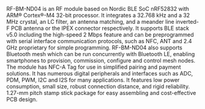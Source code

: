 RF-BM-ND04 is an RF module based on Nordic BLE SoC nRF52832 with ARM® Cortex®-M4 32-bit processor. It
integrates a 32.768 kHz and a 32 MHz crystal, an LC filter, an antenna matching, and a meander line inverted-F PCB
antenna or the IPEX connector respectively. It supports BLE stack v5.0 including the high-speed 2 Mbps feature and
can be preprogrammed with serial interface communication protocols, such as NFC, ANT and 2.4 GHz proprietary for
simple programming. RF-BM-ND04 also supports Bluetooth mesh which can be run concurrently with Bluetooth LE,
enabling smartphones to provision, commission, configure and control mesh nodes. The module has NFC-A Tag for use
in simplified pairing and payment solutions. It has numerous digital peripherals and interfaces such as ADC, PDM, PWM,
I2C and I2S for many applications. It features low power consumption, small size, robust connection distance, and rigid
reliability. 1.27-mm pitch stamp stick package for easy assembling and cost-effective PCB design.
